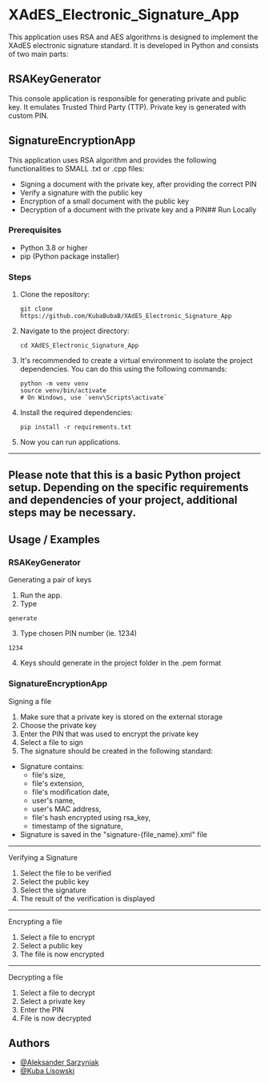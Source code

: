
# XAdES_Electronic_Signature_App

This application uses RSA and AES algorithms is designed to implement the XAdES electronic signature standard. It is developed in Python and consists of two main parts:


## RSAKeyGenerator

This console application is responsible for generating private and public key. It emulates Trusted Third Party (TTP). Private key is generated with custom PIN.
## SignatureEncryptionApp
This application uses RSA algorithm and provides the following functionalities to SMALL .txt or .cpp files:
- Signing a document with the private key, after providing the correct PIN
- Verify a signature with the public key
- Encryption of a small document with the public key
- Decryption of a document with the private key and a PIN## Run Locally

### Prerequisites
- Python 3.8 or higher
- pip (Python package installer)

### Steps

1. Clone the repository:
   ```
   git clone https://github.com/KubaBubaB/XAdES_Electronic_Signature_App
   ```

2. Navigate to the project directory:
   ```
   cd XAdES_Electronic_Signature_App
   ```

3. It's recommended to create a virtual environment to isolate the project dependencies. You can do this using the following commands:
   ```
   python -m venv venv
   source venv/bin/activate  
   # On Windows, use `venv\Scripts\activate`
   ```

4. Install the required dependencies:
   ```
   pip install -r requirements.txt
   ```

5. Now you can run applications.
---
Please note that this is a basic Python project setup. Depending on the specific requirements and dependencies of your project, additional steps may be necessary.
---
## Usage / Examples 

### RSAKeyGenerator
Generating a pair of keys
1. Run the app.
2. Type
```
generate
```
3. Type chosen PIN number (ie. 1234)
```
1234
```
4. Keys should generate in the project folder in the .pem format

### SignatureEncryptionApp
Signing a file
1. Make sure that a private key is stored on the external storage
2. Choose the private key
3. Enter the PIN that was used to encrypt the private key
4. Select a file to sign
5. The signature should be created in the following standard:
 - Signature contains:
    - file's size,
    - file's extension,
    - file's modification date,
    - user's name,
    - user's MAC address,
    - file's hash encrypted using rsa_key,
    - timestamp of the signature,
 - Signature is saved in the "signature-{file_name}.xml" file
 ---
Verifying a Signature

1. Select the file to be verified
2. Select the public key
3. Select the signature
4. The result of the verification is displayed
---
Encrypting a file

1. Select a file to encrypt
2. Select a public key
3. The file is now encrypted 
---
Decrypting a file

1. Select a file to decrypt 
2. Select a private key
3. Enter the PIN
4. File is now decrypted


## Authors

- [@Aleksander Sarzyniak](https://www.https://github.com/alexander0077)
- [@Kuba Lisowski](https://www.https://github.com/KubaBubaB)

